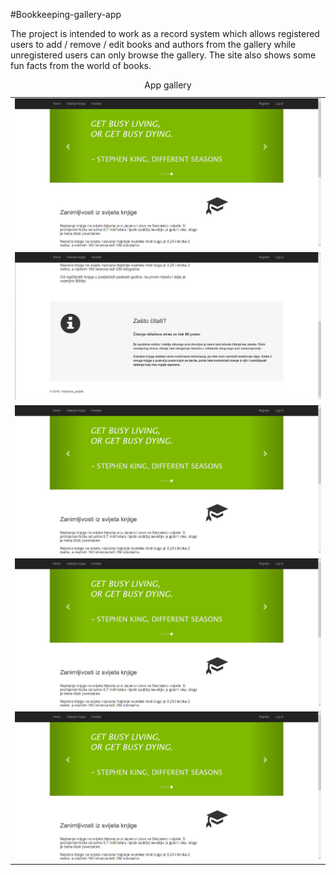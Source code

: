 #Bookkeeping-gallery-app

The project is intended to work as a record system which allows registered users to add / remove / edit books and authors from the gallery while unregistered users can only browse the gallery. The site also shows some fun facts from the world of books.

<table style="width:100%">
  <caption>App gallery</caption>
  <tr>
    <td><img src="/img/bookkepping-homepage1.PNG"></td>
  </tr>
   <tr>
    <td><img src="/img/bookkepping-homepage2.PNG"></td>
  </tr>
   <tr>
    <td><img src="/img/bookkepping-homepage1.PNG"></td>
  </tr>
   <tr>
    <td><img src="/img/bookkepping-homepage1.PNG"></td>
  </tr>
   <tr>
    <td><img src="/img/bookkepping-homepage1.PNG"></td>
  </tr>
</table>
